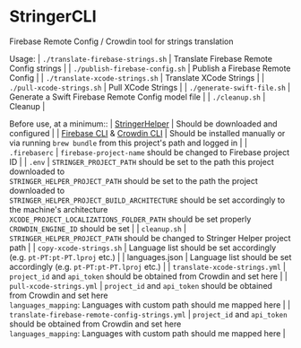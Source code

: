 # StringerCLI

Firebase Remote Config / Crowdin tool for strings translation

Usage:
| `./translate-firebase-strings.sh` | Translate Firebase Remote Config strings |
| `./publish-firebase-config.sh` | Publish a Firebase Remote Config |
| `./translate-xcode-strings.sh` | Translate XCode Strings |
| `./pull-xcode-strings.sh` | Pull XCode Strings |
| `./generate-swift-file.sh` | Generate a Swift Firebase Remote Config model file |
| `./cleanup.sh` | Cleanup |

Before use, at a minimum::
| [StringerHelper](https://github.com/igorleonovich/stringer-helper-cli) | Should be downloaded and configured |
| [Firebase CLI](https://formulae.brew.sh/formula/firebase-cli) & [Crowdin CLI](https://formulae.brew.sh/formula/crowdin) | Should be installed manually or via running `brew bundle` from this project's path and logged in |
| `.firebaserc` | `firebase-project-name` should be changed to Firebase project ID |
| `.env` | `STRINGER_PROJECT_PATH` should be set to the path this project downloaded to<br>`STRINGER_HELPER_PROJECT_PATH` should be set to the path the project downloaded to<br>`STRINGER_HELPER_PROJECT_BUILD_ARCHITECTURE` should be set accordingly to the machine's architecture<br>`XCODE_PROJECT_LOCALIZATIONS_FOLDER_PATH` should be set properly<br>`CROWDIN_ENGINE_ID` should be set |
| `cleanup.sh` | `STRINGER_HELPER_PROJECT_PATH` should be changed to Stringer Helper project path |
| `copy-xcode-strings.sh` | Language list should be set accordingly (e.g. `pt-PT:pt-PT.lproj` etc.) |
| languages.json | Language list should be set accordingly (e.g. `pt-PT:pt-PT.lproj` etc.) |
| `translate-xcode-strings.yml` | `project_id` and `api_token` should be obtained from Crowdin and set here |
| `pull-xcode-strings.yml` | `project_id` and `api_token` should be obtained from Crowdin and set here<br>`languages_mapping`: Languages with custom path should me mapped here |
| `translate-firebase-remote-config-strings.yml` | `project_id` and `api_token` should be obtained from Crowdin and set here<br>`languages_mapping`: Languages with custom path should me mapped here |
